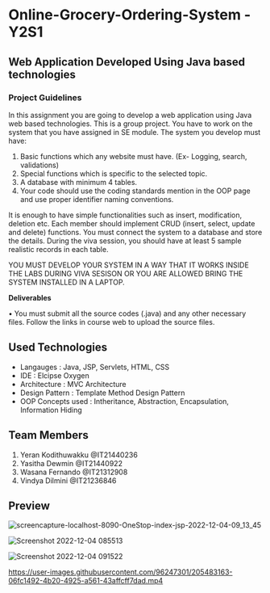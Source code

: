 # Online-Grocery-Ordering-System -Y2S1

## Web Application Developed Using Java based technologies

### Project Guidelines

In this assignment you are going to develop a web application using Java web based technologies.
This is a group project. You have to work on the system that you have assigned in SE module.
The system you develop must have:
1. Basic functions which any website must have. (Ex- Logging, search, validations)
2. Special functions which is specific to the selected topic.
3. A database with minimum 4 tables.
4. Your code should use the coding standards mention in the OOP page and use proper
identifier naming conventions.

It is enough to have simple functionalities such as insert, modification, deletion etc. Each member
should implement CRUD (insert, select, update and delete) functions. You must connect the
system to a database and store the details. During the viva session, you should have at least 5
sample realistic records in each table.

YOU MUST DEVELOP YOUR SYSTEM IN A WAY THAT IT WORKS INSIDE THE LABS
DURING VIVA SESISON OR YOU ARE ALLOWED BRING THE SYSTEM INSTALLED IN
A LAPTOP.

**Deliverables**

• You must submit all the source codes (.java) and any other necessary files. Follow
the links in course web to upload the source files.

## Used Technologies
* Langauges : Java, JSP, Servlets, HTML, CSS
* IDE : Elcipse Oxygen
* Architecture : MVC Architecture
* Design Pattern : Template Method Design Pattern
* OOP Concepts used : Intheritance, Abstraction, Encapsulation, Information Hiding

## Team Members 

1) Yeran Kodithuwakku @IT21440236
2) Yasitha Dewmin     @IT21440922
3) Wasana Fernando    @IT21312908
4) Vindya Dilmini     @IT21236846


## Preview

![screencapture-localhost-8090-OneStop-index-jsp-2022-12-04-09_13_45](https://user-images.githubusercontent.com/96247301/205473286-5936974d-4cce-433f-8a3c-c0a45561ac82.png)

![Screenshot 2022-12-04 085513](https://user-images.githubusercontent.com/96247301/205473175-62b821ac-b31f-4280-89e0-e9e60de380c4.png)

![Screenshot 2022-12-04 091522](https://user-images.githubusercontent.com/96247301/205473284-903f0fd6-f9ca-4148-9e0f-248acd2e8cfb.png)


https://user-images.githubusercontent.com/96247301/205483163-06fc1492-4b20-4925-a561-43affcff7dad.mp4
